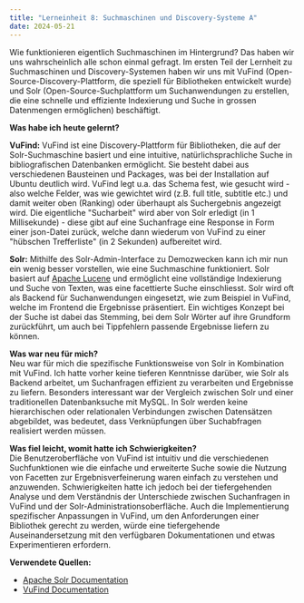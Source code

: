 ```yaml
---
title: "Lerneinheit 8: Suchmaschinen und Discovery-Systeme A"
date: 2024-05-21
---
```


Wie funktionieren eigentlich Suchmaschinen im Hintergrund? Das haben wir uns wahrscheinlich alle schon einmal gefragt. Im ersten Teil der Lernheit zu Suchmaschinen und Discovery-Systemen haben wir uns mit VuFind (Open-Source-Discovery-Plattform, die speziell für Bibliotheken entwickelt wurde) und Solr (Open-Source-Suchplattform um Suchanwendungen zu erstellen, die eine schnelle und effiziente Indexierung und Suche in grossen Datenmengen ermöglichen) beschäftigt.

**Was habe ich heute gelernt?**  

**VuFind:** VuFind ist eine Discovery-Plattform für Bibliotheken, die auf der Solr-Suchmaschine basiert und eine intuitive, natürlichsprachliche Suche in bibliografischen Datenbanken ermöglicht. Sie besteht dabei aus verschiedenen Bausteinen und Packages, was bei der Installation auf Ubuntu deutlich wird. VuFind legt u.a. das Schema fest, wie gesucht wird - also welche Felder, was wie gewichtet wird (z.B. full title, subtitle etc.) und damit weiter oben (Ranking) oder überhaupt als Suchergebnis angezeigt wird. Die eigentliche "Sucharbeit" wird aber von Solr erledigt (in 1 Millisekunde) - diese gibt auf eine Suchanfrage eine Response in Form einer json-Datei zurück, welche dann wiederum von VuFind zu einer "hübschen Trefferliste" (in 2 Sekunden) aufbereitet wird.

**Solr:** Mithilfe des Solr-Admin-Interface zu Demozwecken kann ich mir nun ein wenig besser vorstellen, wie eine Suchmaschine funktioniert. Solr basiert auf [Apache Lucene](https://lucene.apache.org) und ermöglicht eine vollständige Indexierung und Suche von Texten, was eine facettierte Suche einschliesst. Solr wird oft als Backend für Suchanwendungen eingesetzt, wie zum Beispiel in VuFind, welche im Frontend die Ergebnisse präsentiert. Ein wichtiges Konzept bei der Suche ist dabei das Stemming, bei dem Solr Wörter auf ihre Grundform zurückführt, um auch bei Tippfehlern passende Ergebnisse liefern zu können.

**Was war neu für mich?**  
Neu war für mich die spezifische Funktionsweise von Solr in Kombination mit VuFind. Ich hatte vorher keine tieferen Kenntnisse darüber, wie Solr als Backend arbeitet, um Suchanfragen effizient zu verarbeiten und Ergebnisse zu liefern. Besonders interessant war der Vergleich zwischen Solr und einer traditionellen Datenbanksuche mit MySQL. In Solr werden keine hierarchischen oder relationalen Verbindungen zwischen Datensätzen abgebildet, was bedeutet, dass Verknüpfungen über Suchabfragen realisiert werden müssen. 

**Was fiel leicht, womit hatte ich Schwierigkeiten?**  
Die Benutzeroberfläche von VuFind ist intuitiv und die verschiedenen Suchfunktionen wie die einfache und erweiterte Suche sowie die Nutzung von Facetten zur Ergebnisverfeinerung waren einfach zu verstehen und anzuwenden.
Schwierigkeiten hatte ich jedoch bei der tiefergehenden Analyse und dem Verständnis der Unterschiede zwischen Suchanfragen in VuFind und der Solr-Administrationsoberfläche. Auch die Implementierung spezifischer Anpassungen in VuFind, um den Anforderungen einer Bibliothek gerecht zu werden, würde eine tiefergehende Auseinandersetzung mit den verfügbaren Dokumentationen und etwas Experimentieren erfordern.


**Verwendete Quellen:** 
- [Apache Solr Documentation](https://solr.apache.org/)
- [VuFind Documentation](https://vufind.org/wiki/)

